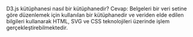D3.js kütüphanesi nasıl bir kütüphanedir? Cevap: Belgeleri bir veri setine göre düzenlemek için kullanılan bir kütüphanedir ve veriden elde edilen bilgileri kullanarak HTML, SVG ve CSS teknolojileri üzerinde işlem gerçekleştirebilmektedir.
